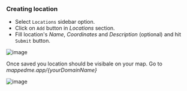 ### Creating location

- Select `Locations` sidebar option.
- Click on `Add` button in _Locations_ section.
- Fill location's _Name_, _Coordinates_ and _Description_ (optional) and hit `Submit` button.

![image](https://github.com/mappedme/docs/assets/157869436/1495895f-5763-44db-8495-6ca8cc4c158e)

Once saved you location should be visibale on your map. Go to _mappedme.app/{yourDomainName}_

![image](https://github.com/mappedme/docs/assets/157869436/fe9ef905-7a86-4bf3-97ab-7f20bfbe6339)
